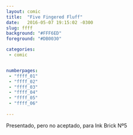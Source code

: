 ```yaml
---
layout: comic
title:  "Five Fingered Fluff"
date:   2016-05-07 19:15:02 -0300
slug: ffff 
background: "#FFF6ED"
foreground: "#DB0030"

categories:
 - comic


numberpages:
 - "ffff_01"
 - "ffff_02"
 - "ffff_03"
 - "ffff_04"
 - "ffff_05"
 - "ffff_06"
 
---
```


Presentado, pero no aceptado, para Ink Brick Nº5